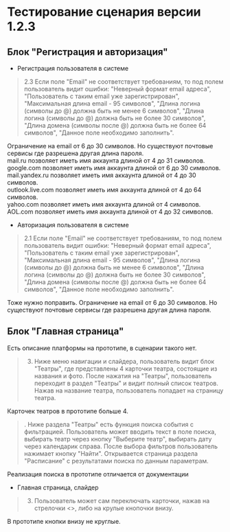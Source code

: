 # Тестирование сценария версии 1.2.3
## Блок "Регистрация и авторизация"
* Регистрация пользователя в системе
> 2.3 Если поле "Email" не соответствует требованиям, то под полем пользователь видит ошибки: "Неверный формат email адреса",
"Пользователь с таким email уже зарегистрирован", "Максимальная длина email - 95 символов", "Длина логина (символы до @) должна быть не
менее 6 символов", "Длина логина (символы до @) должна быть не более 30 символов", "Длина домена (символы после @) должна быть не более 64
символов", "Данное поле необходимо заполнить".

Ограничение на email от 6 до 30 символов. Но существуют почтовые сервисы где разрешена другая длина пароля.  
mail.ru позволяет иметь имя аккаунта длиной от 4 до 31 символов.  
google.com позволяет иметь имя аккаунта длиной от 6 до 30 символов.   
mail.yandex.ru позволяет иметь имя аккаунта длиной от 4 до 30 символов.  
outlook.live.com позволяет иметь имя аккаунта длиной от 4 до 64 символов.  
yahoo.com позволяет иметь имя аккаунта длиной от 4 символов.  
AOL.com позволяет иметь имя аккаунта длиной от 4 до 32 символов.  

* Авторизация пользователя в системе  
> 2.1 Если поле "Email" не соответствует требованиям, то под полем пользователь видит ошибки: "Неверный формат email адреса", "Пользователь с таким email уже зарегистрирован", "Максимальная длина email - 95 символов", "Длина логина (символы до @) должна быть не менее 6 символов", "Длина логина (символы до @) должна быть не более 30 символов", "Длина домена (символы после @) должна быть не более 64 символов", "Данное поле необходимо заполнить".  

Тоже нужно поправить. Ограничение на email от 6 до 30 символов. Но существуют почтовые сервисы где разрешена другая длина пароля.

## Блок "Главная страница"
Есть описание платформы на прототипе, в сценарии такого нет.

> 3. Ниже меню навигации и слайдера, пользователь видит блок "Театры", где представлены 4 карточки театра, состоящие из названия и фото. После нажатия на "Театры", пользователь переходит в раздел "Театры" и видит полный список театров. Нажав на название театра, пользователь попадает на страницу театра.  

Карточек театров в прототипе больше 4.

> . Ниже раздела "Театры" есть функция поиска события с фильтрацией. Пользователь может вводить текст в поле поиска, выбирать театр через кнопку "Выберите театр", выбирать дату через календарик справа. После выбора фильтров пользователь нажимает кнопку "Найти". Открывается страница раздела "Расписание" с результатами поиска по данным параметрам.

Реализация поиска в прототипе отличается от документации

* Главная страница, слайдер
> 3. Пользователь может сам переключать карточки, нажав на стрелочки <>, либо на крулые кнопочки внизу.

В прототипе кнопки внизу не круглые.







